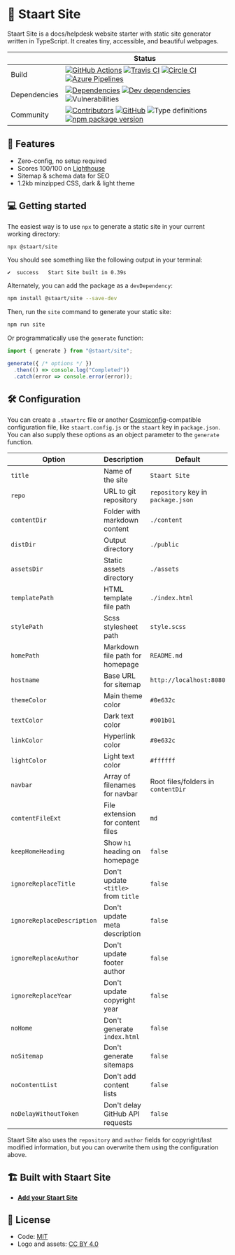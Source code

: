 # 📑 Staart Site

Staart Site is a docs/helpdesk website starter with static site generator written in TypeScript. It creates tiny, accessible, and beautiful webpages.

|  | Status |
| - | - |
| Build | [![GitHub Actions](https://github.com/staart/site/workflows/Node%20CI/badge.svg)](https://github.com/staart/site/actions) [![Travis CI](https://img.shields.io/travis/staart/site?label=Travis%20CI)](https://travis-ci.org/staart/site) [![Circle CI](https://img.shields.io/circleci/build/github/staart/site?label=Circle%20CI)](https://circleci.com/gh/staart/site) [![Azure Pipelines](https://dev.azure.com/anandchowdhary0001/Staart%20Site/_apis/build/status/staart.site?branchName=master)](https://dev.azure.com/anandchowdhary0001/Staart%20Site/_build/latest?definitionId=10&branchName=master) |
| Dependencies | [![Dependencies](https://img.shields.io/david/staart/site.svg)](https://david-dm.org/staart/site) [![Dev dependencies](https://img.shields.io/david/dev/staart/site.svg)](https://david-dm.org/staart/site) ![Vulnerabilities](https://img.shields.io/snyk/vulnerabilities/github/staart/site.svg) |
| Community | [![Contributors](https://img.shields.io/github/contributors/staart/site.svg)](https://github.com/staart/site/graphs/contributors) [![GitHub](https://img.shields.io/github/license/staart/site.svg)](https://github.com/staart/site/blob/master/LICENSE) ![Type definitions](https://img.shields.io/badge/types-TypeScript-blue.svg) [![npm package version](https://img.shields.io/npm/v/@staart/site)](https://www.npmjs.com/package/@staart/site) |

## 🌟 Features

- Zero-config, no setup required
- Scores 100/100 on [Lighthouse](https://developers.google.com/web/tools/lighthouse)
- Sitemap & schema data for SEO
- 1.2kb minzipped CSS, dark & light theme

## 💻 Getting started

The easiest way is to use `npx` to generate a static site in your current working directory:

```bash
npx @staart/site
```

You should see something like the following output in your terminal:

```
✔  success   Start Site built in 0.39s
```

Alternately, you can add the package as a `devDependency`:

```bash
npm install @staart/site --save-dev
```

Then, run the `site` command to generate your static site:

```bash
npm run site
```

Or programmatically use the `generate` function:

```ts
import { generate } from "@staart/site";

generate({ /* options */ })
  .then(() => console.log("Completed"))
  .catch(error => console.error(error));
```

## 🛠️ Configuration

You can create a `.staartrc` file or another [Cosmiconfig](https://github.com/davidtheclark/cosmiconfig)-compatible configuration file, like `staart.config.js` or the `staart` key in `package.json`. You can also supply these options as an object parameter to the `generate` function.

| Option | Description | Default |
| ------ | ----------- | ------- |
| `title` | Name of the site | `Staart Site` |
| `repo` | URL to git repository | `repository` key in `package.json` |
| `contentDir` | Folder with markdown content | `./content` |
| `distDir` | Output directory | `./public` |
| `assetsDir` | Static assets directory | `./assets` |
| `templatePath` | HTML template file path | `./index.html` |
| `stylePath` | Scss stylesheet path | `style.scss` |
| `homePath` | Markdown file path for homepage | `README.md` |
| `hostname` | Base URL for sitemap | `http://localhost:8080` |
| `themeColor` | Main theme color | `#0e632c` |
| `textColor` | Dark text color | `#001b01` |
| `linkColor` | Hyperlink color | `#0e632c` |
| `lightColor` | Light text color | `#ffffff` |
| `navbar` | Array of filenames for navbar | Root files/folders in `contentDir` |
| `contentFileExt` | File extension for content files | `md` |
| `keepHomeHeading` | Show `h1` heading on homepage | `false` |
| `ignoreReplaceTitle` | Don't update `<title>` from `title` | `false` |
| `ignoreReplaceDescription` | Don't update meta description | `false` |
| `ignoreReplaceAuthor` | Don't update footer author | `false` |
| `ignoreReplaceYear` | Don't update copyright year | `false` |
| `noHome` | Don't generate `index.html` | `false` |
| `noSitemap` | Don't generate sitemaps | `false` |
| `noContentList` | Don't add content lists | `false` |
| `noDelayWithoutToken` | Don't delay GitHub API requests | `false` |

Staart Site also uses the `repository` and `author` fields for copyright/last modified information, but you can overwrite them using the configuration above.

## 🏗️ Built with Staart Site

- **[Add your Staart Site](https://github.com/staart/site/edit/master/README.md)**

## 📄 License

- Code: [MIT](https://github.com/staart/site/blob/master/LICENSE)
- Logo and assets: [CC BY 4.0](https://creativecommons.org/licenses/by/4.0/)
